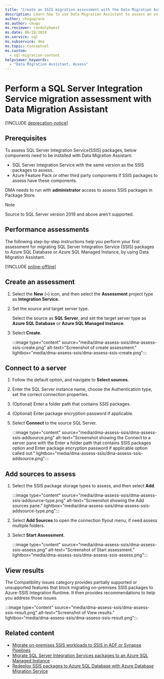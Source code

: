 ```yaml
---
title: "Create an SSIS migration assessment with the Data Migration Assistant"
description: Learn how to use Data Migration Assistant to assess an on-premises SQL Server Integration Service (SSIS) before migrating to Azure SQL Database or Azure SQL Managed Instance
author: chugugrace
ms.author: chugu
ms.reviewer: randolphwest
ms.date: 06/28/2024
ms.service: sql
ms.subservice: dma
ms.topic: conceptual
ms.custom:
  - sql-migration-content
helpviewer_keywords:
  - "Data Migration Assistant, Assess"
---
```


# Perform a SQL Server Integration Service migration assessment with Data Migration Assistant

[!INCLUDE [deprecation-notice](includes/deprecation-notice.md)]

## Prerequisites

To assess SQL Server Integration Service(SSIS) packages, below components need to be installed with Data Migration Assistant:

- SQL Server Integration Service with the same version as the SSIS packages to assess.
- Azure Feature Pack or other third party components if SSIS packages to assess have these components.

DMA needs to run with **administrator** access to assess SSIS packages in Package Store.

> [!NOTE]  
> Source to SQL Server version 2019 and above aren't supported.

## Performance assessments

The following step-by-step instructions help you perform your first assessment for migrating SQL Server Integration Service (SSIS) packages to Azure SQL Database or Azure SQL Managed Instance, by using Data Migration Assistant.

[!INCLUDE [online-offline](../includes/azure-migrate-to-assess-sql-data-estate.md)]

## Create an assessment

1. Select the **New** (`+`) icon, and then select the **Assessment** project type as **Integration Service**.

1. Set the source and target server type.

   Select the source as **SQL Server**, and set the target server type as **Azure SQL Database** or **Azure SQL Managed Instance**.

1. Select **Create**.

   :::image type="content" source="media/dma-assess-ssis/dma-assess-ssis-create.png" alt-text="Screenshot of create assessment." lightbox="media/dma-assess-ssis/dma-assess-ssis-create.png":::

## Connect to a server

1. Follow the default option, and navigate to **Select sources**.
1. Enter the SQL Server instance name, choose the Authentication type, set the correct connection properties.
1. (Optional) Enter a folder path that contains SSIS packages.
1. (Optional) Enter package encryption password if applicable.
1. Select **Connect** to the source SQL Server.

   :::image type="content" source="media/dma-assess-ssis/dma-assess-ssis-addsource.png" alt-text="Screenshot showing the Connect to a server pane with the Enter a folder path that contains SSIS packages option and Enter package encryption password if applicable option called out." lightbox="media/dma-assess-ssis/dma-assess-ssis-addsource.png":::

## Add sources to assess

1. Select the SSIS package storage types to assess, and then select **Add**.

   :::image type="content" source="media/dma-assess-ssis/dma-assess-ssis-addsource-type.png" alt-text="Screenshot showing the Add sources pane." lightbox="media/dma-assess-ssis/dma-assess-ssis-addsource-type.png":::

1. Select **Add Sources** to open the connection flyout menu, if need assess multiple folders.

1. Select **Start Assessment**.

   :::image type="content" source="media/dma-assess-ssis/dma-assess-ssis-assess.png" alt-text="Screenshot of Start assessment." lightbox="media/dma-assess-ssis/dma-assess-ssis-assess.png":::

## View results

The Compatibility issues category provides partially supported or unsupported features that block migrating on-premises SSIS packages to Azure-SSIS Integration Runtime. It then provides recommendations to help you address those issues.

:::image type="content" source="media/dma-assess-ssis/dma-assess-ssis-result.png" alt-text="Screenshot of View results." lightbox="media/dma-assess-ssis/dma-assess-ssis-result.png":::

## Related content

- [Migrate on-premises SSIS workloads to SSIS in ADF or Synapse Pipelines](/azure/data-factory/scenario-ssis-migration-overview)
- [Migrate SQL Server Integration Services packages to an Azure SQL Managed Instance](/azure/dms/how-to-migrate-ssis-packages-managed-instance)
- [Redeploy SSIS packages to Azure SQL Database with Azure Database Migration Service](/azure/dms/how-to-migrate-ssis-packages)
